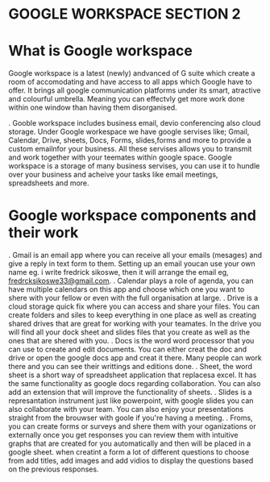 # GOOGLE WORKSPACE SECTION 2
# What is Google workspace

Google workspace is a latest (newly) andvanced of G suite which create a room of accomodating and have access to all apps which Google have to offer. It brings all google communication platforms under its smart, atractive and colourful umbrella. Meaning you can effectvly get more work done within one window than having them disorganised.

. Gooble workspace includes business email, devio conferencing also cloud storage. Under Google workespace we have google servises like; Gmail, Calendar, Drive, sheets, Docs, Forms, slides,forms and more to provide a custom emailnfor your business. All these servises allows you to transmit and work together with your teemates within google space. Google workspace is a storage of many business servises, you can use it to hundle over your business and acheive your tasks like email meetings, spreadsheets and more.

# Google workspace components and their work

. Gmail is an email app where you can receive all your emails (mesages) and give a reply in text form to them. Setting up an email youcan use your own name eg. i write fredrick sikoswe, then it will arrange the email eg, fredrcksikoswe33@gmail.com. 
. Calendar plays a role of agenda, you can have multiple calendars on this app and choose which one you want to shere with your fellow or even with the full organisation at large.
. Drive is a cloud storage quick fix where you can access and share your files. You can create folders and siles to keep everything in one place as well as creating shared drives that are great for working with your teamates. In the drive you will find all your dock sheet and slides files that you create as well as the ones that are shered with you. 
. Docs is the word word processor that you can use to create and edit documents. You can either creat the doc and drive or open the google docs app and creat it there.  Many people can work there and you can see their writtings and editions done.
. Sheet, the word sheet is a short way of spreadsheet application that replacesa excel. It has the same functionality as google docs regarding collaboration. You can also add an extension that will improve the functionality of sheets.
. Slides is a represantation instrument just like powerpoint, with google slides you can also collaborate with your team. You can also enjoy your presentations straight from the brouwser with goole if you're having a meeting.
. Froms, you can create forms or surveys and shere them with your oganizations or externally once you get responses you can review them with intuitive graphs that are created for you automatically and then will be placed in a google sheet. when creatint a form a lot of different questions to choose from add titles, add images and add vidios to display the questions based on the previous responses. 


